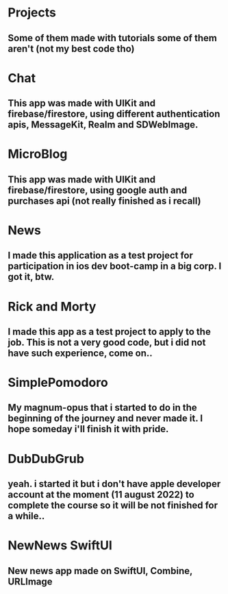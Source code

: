 # Projects 
## Some of them made with tutorials some of them aren't (not my best code tho)

# Chat 
## This app was made with UIKit and firebase/firestore, using different authentication apis, MessageKit, Realm and SDWebImage.

# MicroBlog
## This app was made with UIKit and firebase/firestore, using google auth and purchases api (not really finished as i recall)

# News
## I made this application as a test project for participation in ios dev boot-camp in a big corp. I got it, btw.

# Rick and Morty
## I made this app as a test project to apply to the job. This is not a very good code, but i did not have such experience, come on..

# SimplePomodoro
## My magnum-opus that i started to do in the beginning of the journey and never made it. I hope someday i'll finish it with pride.

# DubDubGrub
## yeah. i started it but i don't have apple developer account at the moment (11 august 2022) to complete the course so it will be not finished for a while..

# NewNews SwiftUI
## New news app made on SwiftUI, Combine, URLImage
